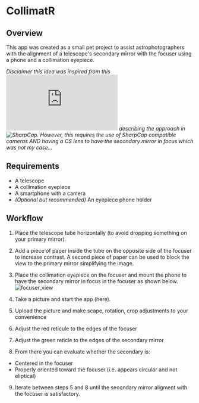 # CollimatR

## Overview
This app was created as a small pet project to assist astrophotographers with the alignment of a telescope's secondary mirror with the focuser using a phone and a collimation eyepiece.

_Disclaimer this idea was inspired from this ![post](https://forums.sharpcap.co.uk/viewtopic.php?t=5936) describing the approach in ![SharpCap](https://www.sharpcap.co.uk/). However, this requires the use of SharpCap compatible cameras AND having a CS lens to have the secondary mirror in focus which was not my case..._


## Requirements
- A telescope
- A collimation eyepiece
- A smartphone with a camera
- _(Optional but recommended)_ An eyepiece phone holder


## Workflow
1. Place the telescope tube horizontally (to avoid dropping something on your primary mirror).
2. Add a piece of paper inside the tube on the opposite side of the focuser to increase contrast. A second piece of paper can be used to block the view to the primary mirror simplifying the image.
3. Place the collimation eyepiece on the focuser and mount the phone to have the secondary mirror in focus in the focuser as shown below.
![focuser_view](https://github.com/guiastrennec/CollimatR/assets/7304883/4f6888f1-3542-48f9-9203-cb430ef72055)

4. Take a picture and start the app (here).
5. Upload the picture and make scape, rotation, crop adjustments to your convenience
6. Adjust the red reticule to the edges of the focuser
7. Adjust the green reticle to the edges of the secondary mirror
8. From there you can evaluate whether the secondary is:
- Centered in the focuser
- Properly oriented toward the focuser (i.e. appears circular and not eliptical)
9. Iterate between steps 5 and 8 until the secondary mirror aligment with the focuser is satisfactory.
  
